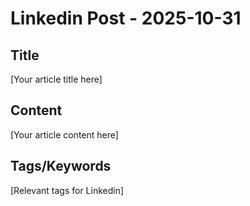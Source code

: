 # Linkedin Post - 2025-10-31

## Title
[Your article title here]

## Content
[Your article content here]

## Tags/Keywords
[Relevant tags for Linkedin]
